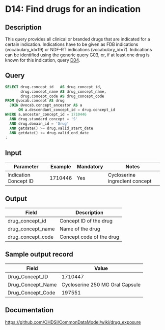 <!---
Group:drug
Name:D14 Find drugs for an indication
Author:Patrick Ryan
CDM Version: 5.3
-->

# D14: Find drugs for an indication

## Description
This query provides all clinical or branded drugs that are indicated for a certain indication. Indications have to be given as FDB indications (vocabulary_id=19) or NDF-RT indications (vocabulary_id=7). Indications can be identified using the generic query  [G03](http://vocabqueries.omop.org/general-queries/g3), or, if at least one drug is known for this indication, query  [D04](http://vocabqueries.omop.org/drug-queries/d4).

## Query
```sql
SELECT drug.concept_id   AS drug_concept_id,
       drug.concept_name AS drug_concept_name,
       drug.concept_code AS drug_concept_code
FROM @vocab.concept AS drug
  JOIN @vocab.concept_ancestor AS a
      ON a.descendant_concept_id = drug.concept_id
WHERE a.ancestor_concept_id = 1710446
  AND drug.standard_concept = 'S'
  AND drug.domain_id = 'Drug'
  AND getdate() >= drug.valid_start_date 
  AND getdate() <= drug.valid_end_date
;
```

## Input

|  Parameter |  Example |  Mandatory |  Notes |
| --- | --- | --- | --- |
|  Indication Concept ID |  1710446 |  Yes | Cycloserine ingredient concept |

## Output

| Field |  Description |
| --- | --- |
|  drug_concept_id |  Concept ID of the drug |
|  drug_concept_name |  Name of the drug |
|  drug_concept_code |  Concept code of the drug |

## Sample output record

|  Field |  Value |
| --- | --- |
|  Drug_Concept_ID |  1710447 |
|  Drug_Concept_Name |  Cycloserine 250 MG Oral Capsule |
|  Drug_Concept_Code |  197551 |

## Documentation
https://github.com/OHDSI/CommonDataModel/wiki/drug_exposure
